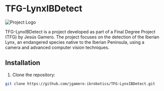 # TFG-LynxIBDetect

![Project Logo](/path/to/logo.png)

TFG-LynxIBDetect is a project developed as part of a Final Degree Project (TFG) by Jesús Gamero. The project focuses on the detection of the Iberian Lynx, an endangered species native to the Iberian Peninsula, using a camera and advanced computer vision techniques.

## Installation

1. Clone the repository:

```bash
git clone https://github.com/jgamero-ibrobotics/TFG-LynxIBDetect.git





